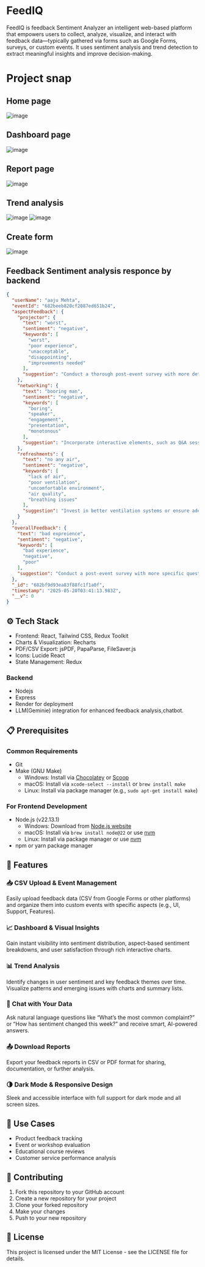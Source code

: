# FeedIQ

FeedIQ is feedback Sentiment Analyzer an intelligent web-based platform that empowers users to collect, analyze, visualize, and interact with feedback data—typically gathered via forms such as Google Forms, surveys, or custom events. It uses sentiment analysis and trend detection to extract meaningful insights and improve decision-making.

# Project snap 

## Home page
![image](https://github.com/user-attachments/assets/2b0776d8-5436-418d-b451-1c26a4cc319d)

## Dashboard page
![image](https://github.com/user-attachments/assets/5c46d6cd-1d3e-4ab0-92d2-1248e2556734)

## Report page
![image](https://github.com/user-attachments/assets/6d63f9e0-67c5-44db-a3e2-c98a713e8a85)

## Trend analysis
![image](https://github.com/user-attachments/assets/f51c2998-cb10-47fc-8403-2185e5d5e4a4)
![image](https://github.com/user-attachments/assets/0ad934e1-56bd-4404-b95e-d77f67fdf2a1)

## Create form
![image](https://github.com/user-attachments/assets/40d1bfe0-faf9-46d4-9fed-c321828f1dc7)


## Feedback Sentiment analysis responce by backend
```json
{
  "userName": "aaju Mehta",
  "eventId": "682beeb820cf2087ed651b24",
  "aspectFeedback": {
    "projector": {
      "text": "worst",
      "sentiment": "negative",
      "keywords": [
        "worst",
        "poor experience",
        "unacceptable",
        "disappointing",
        "improvements needed"
      ],
      "suggestion": "Conduct a thorough post-event survey with more detailed questions to understand specific areas of dissatisfaction and gather constructive feedback for improvement."
    },
    "networking": {
      "text": "booring man",
      "sentiment": "negative",
      "keywords": [
        "boring",
        "speaker",
        "engagement",
        "presentation",
        "monotonous"
      ],
      "suggestion": "Incorporate interactive elements, such as Q&A sessions, polls, or group activities, into presentations to increase audience engagement and prevent monotony."
    },
    "refreshments": {
      "text": "no any air",
      "sentiment": "negative",
      "keywords": [
        "lack of air",
        "poor ventilation",
        "uncomfortable environment",
        "air quality",
        "breathing issues"
      ],
      "suggestion": "Invest in better ventilation systems or ensure adequate air circulation to improve attendee comfort and well-being."
    }
  },
  "overallFeedback": {
    "text": "bad expreience",
    "sentiment": "negative",
    "keywords": [
      "bad experience",
      "negative",
      "poor"
    ],
    "suggestion": "Conduct a post-event survey with more specific questions to understand the reasons behind negative feedback and address them proactively."
  },
  "_id": "682bf9d93ea83f88fc1f1a0f",
  "timestamp": "2025-05-20T03:41:13.983Z",
  "__v": 0
}
```


## ⚙️ Tech Stack

- Frontend: React, Tailwind CSS, Redux Toolkit
- Charts & Visualization: Recharts
- PDF/CSV Export: jsPDF, PapaParse, FileSaver.js
- Icons: Lucide React
- State Management: Redux

### Backend

- Nodejs
- Express
- Render for deployment
- LLM(Geminie) integration for enhanced feedback analysis,chatbot.

## 📋 Prerequisites

### Common Requirements

- Git
- Make (GNU Make)
  - Windows: Install via [Chocolatey](https://chocolatey.org/install) or [Scoop](https://scoop.sh/)
  - macOS: Install via `xcode-select --install` or `brew install make`
  - Linux: Install via package manager (e.g., `sudo apt-get install make`)

### For Frontend Development

- Node.js (v22.13.1)
  - Windows: Download from [Node.js website](https://nodejs.org/)
  - macOS: Install via `brew install node@22` or use [nvm](https://github.com/nvm-sh/nvm)
  - Linux: Install via package manager or use [nvm](https://github.com/nvm-sh/nvm)
- npm or yarn package manager

## 🚀 Features

### 📥 CSV Upload & Event Management

Easily upload feedback data (CSV from Google Forms or other platforms) and organize them into custom events with specific aspects (e.g., UI, Support, Features).

### 📈 Dashboard & Visual Insights

Gain instant visibility into sentiment distribution, aspect-based sentiment breakdowns, and user satisfaction through rich interactive charts.

### 📊 Trend Analysis

Identify changes in user sentiment and key feedback themes over time. Visualize patterns and emerging issues with charts and summary lists.

### 🧠 Chat with Your Data

Ask natural language questions like “What’s the most common complaint?” or “How has sentiment changed this week?” and receive smart, AI-powered answers.

### 📤 Download Reports

Export your feedback reports in CSV or PDF format for sharing, documentation, or further analysis.

### 🌗 Dark Mode & Responsive Design

Sleek and accessible interface with full support for dark mode and all screen sizes.

## 🎯 Use Cases

- Product feedback tracking
- Event or workshop evaluation
- Educational course reviews
- Customer service performance analysis


## 🤝 Contributing

1. Fork this repository to your GitHub account
2. Create a new repository for your project
3. Clone your forked repository
4. Make your changes
5. Push to your new repository

## 📝 License

This project is licensed under the MIT License - see the LICENSE file for details.
